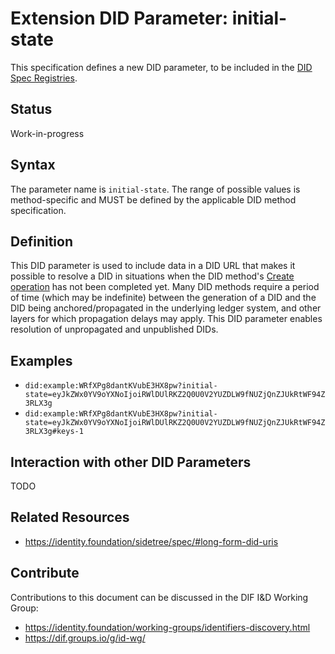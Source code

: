 # Extension DID Parameter: initial-state

This specification defines a new DID parameter, to be included in the [DID Spec Registries](https://w3c.github.io/did-spec-registries/).

## Status

Work-in-progress

## Syntax

The parameter name is `initial-state`. The range of possible values is method-specific and MUST be defined
by the applicable DID method specification.

## Definition

This DID parameter is used to include data in a DID URL that makes it possible to resolve a DID
in situations when the DID method's [Create operation](https://w3c.github.io/did-core/#create) has not
been completed yet. Many DID methods require a period of time (which may be indefinite) between the
generation of a DID and the DID being anchored/propagated in the underlying ledger system, and other
layers for which propagation delays may apply. This DID parameter enables resolution of unpropagated and
unpublished DIDs.

## Examples

 * `did:example:WRfXPg8dantKVubE3HX8pw?initial-state=eyJkZWx0YV9oYXNoIjoiRWlDUlRKZ2Q0U0V2YUZDLW9fNUZjQnZJUkRtWF94Z3RLX3g`
 * `did:example:WRfXPg8dantKVubE3HX8pw?initial-state=eyJkZWx0YV9oYXNoIjoiRWlDUlRKZ2Q0U0V2YUZDLW9fNUZjQnZJUkRtWF94Z3RLX3g#keys-1`

## Interaction with other DID Parameters

TODO

## Related Resources

 * https://identity.foundation/sidetree/spec/#long-form-did-uris

## Contribute

Contributions to this document can be discussed in the DIF I&D Working Group:

 * https://identity.foundation/working-groups/identifiers-discovery.html
 * https://dif.groups.io/g/id-wg/
